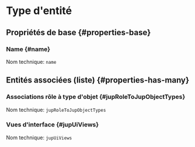 # Type d'entité
<!--- THIS FILE IS GENERATED PLEASE DO NOT EDIT IT DIRECTLY --->



## Propriétés de base {#properties-base} ##

### Name {#name}



Nom technique: ```name```




## Entités associées (liste) {#properties-has-many} ##

### Associations rôle à type d'objet {#jupRoleToJupObjectTypes}



Nom technique: ```jupRoleToJupObjectTypes```

### Vues d'interface {#jupUiViews}



Nom technique: ```jupUiViews```




